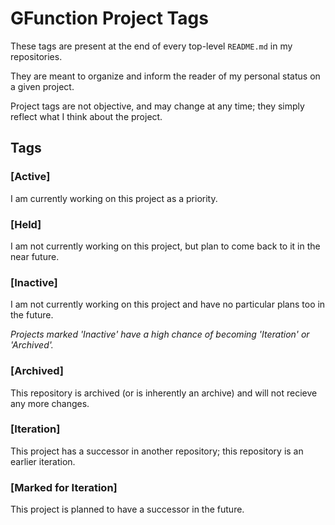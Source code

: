 # GFunction Project Tags

These tags are present at the end of every top-level `README.md` in my repositories.

They are meant to organize and inform the reader of my personal status on a given project.

Project tags are not objective, and may change at any time; they simply reflect what I think about the project.

## Tags

### [Active]

I am currently working on this project as a priority.

### [Held]

I am not currently working on this project, but plan to come back to it in the near future.

### [Inactive]

I am not currently working on this project and have no particular plans too in the future.

*Projects marked 'Inactive' have a high chance of becoming 'Iteration' or 'Archived'.*

### [Archived]

This repository is archived (or is inherently an archive) and will not recieve any more changes.

### [Iteration]

This project has a successor in another repository; this repository is an earlier iteration.

### [Marked for Iteration]

This project is planned to have a successor in the future.
